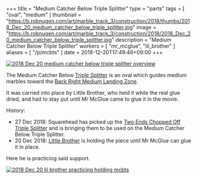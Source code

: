 +++
title = "Medium Catcher Below Triple Splitter"
type = "parts"
tags = [ "oval", "medium" ]
thumbnail = "https://b.robnugen.com/art/marble_track_3/construction/2018/thumbs/2018_Dec_20_medium_catcher_below_triple_splitter.jpg"
image = "https://b.robnugen.com/art/marble_track_3/construction/2018/2018_Dec_20_medium_catcher_below_triple_splitter.jpg"
description = "Medium Catcher Below Triple Splitter"
workers = [
    "mr_mcglue",
    "lil_brother"
]
aliases = [
    "/p/mcbts"
]
date = 2018-12-20T17:49:46+09:00
+++


[![2018 Dec 20 medium catcher below triple splitter overview](//b.robnugen.com/art/marble_track_3/construction/2018/thumbs/2018_Dec_20_medium_catcher_below_triple_splitter_overview.jpg)](//b.robnugen.com/art/marble_track_3/construction/2018/2018_Dec_20_medium_catcher_below_triple_splitter_overview.jpg)

The Medium Catcher Below [Triple Splitter](/p/ts) is an oval which
guides medium marbles toward the
[Back Right Medium Landing Zone](/p/brmlz).

It was carried into place by Little Brother, who held it while the
real glue dried, and had to stay put until Mr McGlue came to glue it
in the movie.

History:

* 27 Dec 2018: Squarehead has picked up the [Two Ends Chopped Off Triple Splitter](/p/tecots) and is bringing them to be used on the Medium Catcher Below Triple Splitter.
* 20 Dec 2018: [Little Brother](/w/lil) is holding the piece until Mr McGlue can glue it in place.

Here he is practicing said support.

[![2018 Dec 20 lil brother practicing holding mcbts](//b.robnugen.com/art/marble_track_3/construction/2018/thumbs/2018_Dec_20_lil_brother_practicing_holding_mcbts.jpg)](//b.robnugen.com/art/marble_track_3/construction/2018/2018_Dec_20_lil_brother_practicing_holding_mcbts.jpg)
